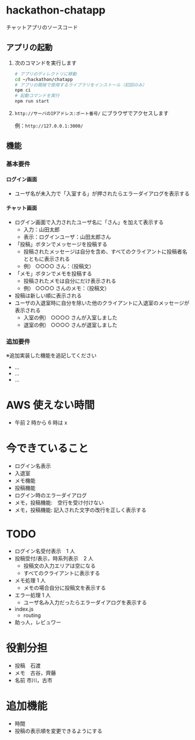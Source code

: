 # hackathon-chatapp

チャットアプリのソースコード

## アプリの起動

1. 次のコマンドを実行します

   ```bash
   # アプリのディレクトリに移動
   cd ~/hackathon/chatapp
   # アプリの開発で使用するライブラリをインストール（初回のみ）
   npm ci
   # 起動コマンドを実行
   npm run start
   ```

2. `http://サーバのIPアドレス:ポート番号/` にブラウザでアクセスします

   例：`http://127.0.0.1:3000/`

## 機能

### 基本要件

#### ログイン画面

- ユーザ名が未入力で「入室する」が押されたらエラーダイアログを表示する

#### チャット画面

- ログイン画面で入力されたユーザ名に「さん」を加えて表示する
  - 入力：山田太郎
  - 表示：ログインユーザ：山田太郎さん
- 「投稿」ボタンでメッセージを投稿する
  - 投稿されたメッセージは自分を含め、すべてのクライアントに投稿者名とともに表示される
  - 例） ○○○○ さん：（投稿文）
- 「メモ」ボタンでメモを投稿する
  - 投稿されたメモは自分にだけ表示される
  - 例） ○○○○ さんのメモ：（投稿文）
- 投稿は新しい順に表示される
- ユーザの入退室時に自分を除いた他のクライアントに入退室のメッセージが表示される
  - 入室の例） ○○○○ さんが入室しました
  - 退室の例） ○○○○ さんが退室しました

### 追加要件

※追加実装した機能を追記してください

- ...
- ...
- ...

# AWS 使えない時間

- 午前 2 時から 6 時は x

# 今できていること

- ログイン名表示
- 入退室
- メモ機能
- 投稿機能
- ログイン時のエラーダイアログ
- メモ，投稿機能:　空行を受け付けない
- メモ，投稿機能: 記入された文字の改行を正しく表示する


# TODO

- ログイン名受付表示　1 人
- 投稿受付/表示，時系列表示　2 人
    - 投稿文の入力エリアは空になる
    - すべてのクライアントに表示する
- メモ処理 1 人
    - メモの場合自分に投稿文を表示する
- エラー処理 1 人
    - ユーザ名み入力だったらエラーダイアログを表示する
- index.js
    - routing
- 助っ人，レビュワー

# 役割分担
- 投稿　石渡
- メモ　古谷，齊藤
- 名前 市川，古市

# 追加機能
- 時間
- 投稿の表示順を変更できるようにする